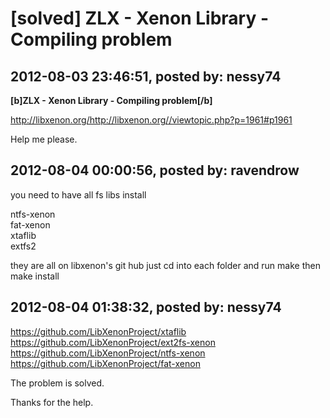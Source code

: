 # [solved] ZLX - Xenon Library - Compiling problem

## 2012-08-03 23:46:51, posted by: nessy74

**[b]ZLX - Xenon Library - Compiling problem[/b]**  
   
 http://libxenon.org/http://libxenon.org//viewtopic.php?p=1961#p1961  
   
 Help me please.

## 2012-08-04 00:00:56, posted by: ravendrow

you need to have all fs libs install  
   
 ntfs-xenon  
 fat-xenon  
 xtaflib  
 extfs2  
   
 they are all on libxenon's git hub just cd into each folder and run make then make install

## 2012-08-04 01:38:32, posted by: nessy74

https://github.com/LibXenonProject/xtaflib  
 https://github.com/LibXenonProject/ext2fs-xenon  
 https://github.com/LibXenonProject/ntfs-xenon  
 https://github.com/LibXenonProject/fat-xenon  
   
 The problem is solved.  
   
 Thanks for the help.